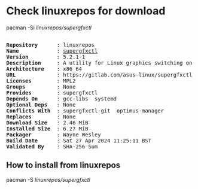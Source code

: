 # Check linuxrepos for download

pacman -Si *linuxrepos/supergfxctl*

<div class="highlight"><pre class="highlight"><text>
<b>Repository</b>      : linuxrepos
<b>Name</b>            : <a href="../../x86_64/supergfxctl-5.2.1-1-x86_64.pkg.tar.zst">supergfxctl</a>
<b>Version</b>         : 5.2.1-1
<b>Description</b>     : A utility for Linux graphics switching on Intel/AMD iGPU + nVidia dGPU laptops
<b>Architecture</b>    : x86_64
<b>URL</b>             : https://gitlab.com/asus-linux/supergfxctl
<b>Licenses</b>        : MPL2
<b>Groups</b>          : None
<b>Provides</b>        : supergfxctl
<b>Depends On</b>      : gcc-libs  systemd
<b>Optional Deps</b>   : None
<b>Conflicts With</b>  : supergfxctl-git  optimus-manager
<b>Replaces</b>        : None
<b>Download Size</b>   : 2.46 MiB
<b>Installed Size</b>  : 6.27 MiB
<b>Packager</b>        : Wayne Wesley <wayne6324@gmail.com>
<b>Build Date</b>      : Sat 27 Apr 2024 11:25:11 BST
<b>Validated By</b>    : SHA-256 Sum
</text></pre></div>

## How to install from linuxrepos

pacman -S *linuxrepos/supergfxctl*
